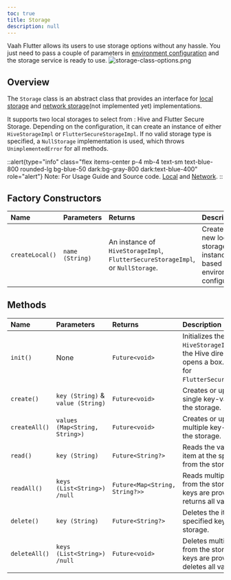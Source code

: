 ```yaml
---
toc: true
title: Storage
description: null
---
```


Vaah Flutter allows its users to use storage options without any hassle. You just need to pass a couple of parameters in [environment configuration](../3.essentials/2.environments.md) and the storage service is ready to use.
<img src="/images/flutter/storage/storage-class-options.png" alt="storage-class-options.png">

## Overview

The `Storage` class is an abstract class that provides an interface for [local storage](../5.directory_structure/3.vaahextendflutter/5.services/storage/1.local_storage.md) and [network storage](../5.directory_structure/3.vaahextendflutter/5.services/storage/2.network_storage.md)(not implemented yet) implementations. 

It supports two local storages to select from : Hive and Flutter Secure Storage. Depending on the configuration, it can create an instance of either `HiveStorageImpl` or `FlutterSecureStorageImpl`. If no valid storage type is specified, a `NullStorage` implementation is used, which throws `UnimplementedError` for all methods.

::alert{type="info" class="flex items-center p-4 mb-4 text-sm text-blue-800 rounded-lg bg-blue-50 dark:bg-gray-800 dark:text-blue-400" role="alert"}
Note: For Usage Guide and Source code. [Local](../5.directory_structure/3.vaahextendflutter/5.services/storage/1.local_storage.md) and [Network](../5.directory_structure/3.vaahextendflutter/5.services/storage/2.network_storage.md).
::

## Factory Constructors

|        Name        |    Parameters   |  Returns    |  Description |
|        :---        |     :---        |    :----    |     :---     |
|   `createLocal()`  | `name (String)` | An instance of `HiveStorageImpl`, `FlutterSecureStorageImpl`, or `NullStorage`. | Creates a new local storage instance based on the environment configuration. |


## Methods

| Name          | Parameters |  Returns    |  Description    |
|    :---       |   :----    |    :----    |     :---        |
| `init()`      | None       | `Future<void>` | Initializes the storage. For `HiveStorageImpl`, it sets up the Hive directory and opens a box. Not required for `FlutterSecureStorageImpl`. |
| `create()`    | `key (String)` & `value (String)` | `Future<void>` | Creates or updates a single key-value pair in the storage. |
| `createAll()` | `values (Map<String, String>)` | `Future<void>` | Creates or updates multiple key-value pairs in the storage. |
| `read()`      | `key (String)` | `Future<String?>` | Reads the value of the item at the specified key from the storage. |
| `readAll()`   | `keys (List<String>) /null` | `Future<Map<String, String?>>` | Reads multiple values from the storage. If no keys are provided, it returns all values. |
| `delete()`    | `key (String)` | `Future<String?>` | Deletes the item at the specified key from the storage. |
| `deleteAll()` | `keys (List<String>) /null` | `Future<void>` | Deletes multiple items from the storage. If no keys are provided, it deletes all values. | 

